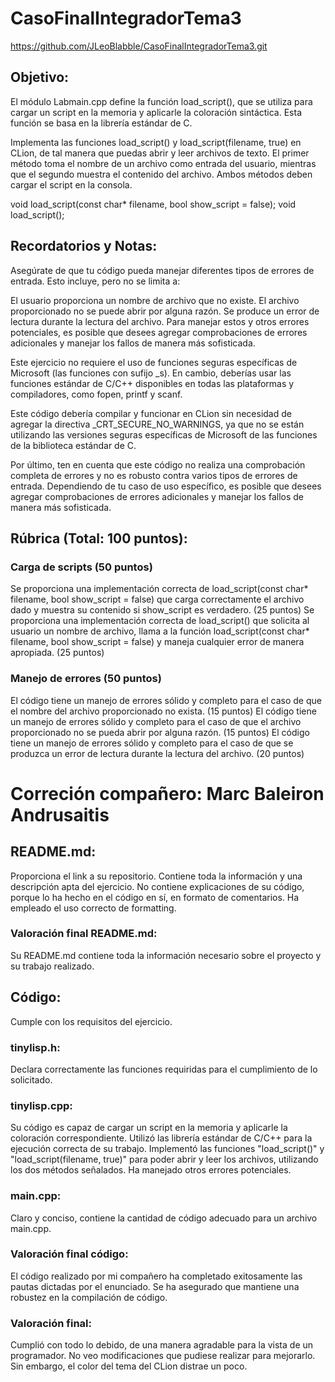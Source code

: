 # CasoFinalIntegradorTema3

https://github.com/JLeoBlabble/CasoFinalIntegradorTema3.git 

## Objetivo: 
El módulo Labmain.cpp define la función load_script(), que se utiliza para cargar un script en la memoria y aplicarle la coloración sintáctica. Esta función se basa en la librería estándar de C.

Implementa las funciones load_script() y load_script(filename, true) en CLion, de tal manera que puedas abrir y leer archivos de texto. El primer método toma el nombre de un archivo como entrada del usuario, mientras que el segundo muestra el contenido del archivo. Ambos métodos deben cargar el script en la consola.

void load_script(const char* filename, bool show_script = false);
void load_script();

## Recordatorios y Notas: 
Asegúrate de que tu código pueda manejar diferentes tipos de errores de entrada. Esto incluye, pero no se limita a:

El usuario proporciona un nombre de archivo que no existe.
El archivo proporcionado no se puede abrir por alguna razón.
Se produce un error de lectura durante la lectura del archivo.
Para manejar estos y otros errores potenciales, es posible que desees agregar comprobaciones de errores adicionales y manejar los fallos de manera más sofisticada.

Este ejercicio no requiere el uso de funciones seguras específicas de Microsoft (las funciones con sufijo _s). En cambio, deberías usar las funciones estándar de C/C++ disponibles en todas las plataformas y compiladores, como fopen, printf y scanf.

Este código debería compilar y funcionar en CLion sin necesidad de agregar la directiva _CRT_SECURE_NO_WARNINGS, ya que no se están utilizando las versiones seguras específicas de Microsoft de las funciones de la biblioteca estándar de C.

Por último, ten en cuenta que este código no realiza una comprobación completa de errores y no es robusto contra varios tipos de errores de entrada. Dependiendo de tu caso de uso específico, es posible que desees agregar comprobaciones de errores adicionales y manejar los fallos de manera más sofisticada.

## Rúbrica (Total: 100 puntos): 
### Carga de scripts (50 puntos)
Se proporciona una implementación correcta de load_script(const char* filename, bool show_script = false) que carga correctamente el archivo dado y muestra su contenido si show_script es verdadero. (25 puntos)
Se proporciona una implementación correcta de load_script() que solicita al usuario un nombre de archivo, llama a la función load_script(const char* filename, bool show_script = false) y maneja cualquier error de manera apropiada. (25 puntos)

### Manejo de errores (50 puntos)
El código tiene un manejo de errores sólido y completo para el caso de que el nombre del archivo proporcionado no exista. (15 puntos)
El código tiene un manejo de errores sólido y completo para el caso de que el archivo proporcionado no se pueda abrir por alguna razón. (15 puntos)
El código tiene un manejo de errores sólido y completo para el caso de que se produzca un error de lectura durante la lectura del archivo. (20 puntos)


# Correción compañero: Marc Baleiron Andrusaitis 

## README.md: 
Proporciona el link a su repositorio.
Contiene toda la información y una descripción apta del ejercicio.
No contiene explicaciones de su código, porque lo ha hecho en el código en sí, en formato de comentarios.
Ha empleado el uso correcto de formatting.

### Valoración final README.md: 
Su README.md contiene toda la información necesario sobre el proyecto y su trabajo realizado.

## Código: 
Cumple con los requisitos del ejercicio.

### tinylisp.h:
Declara correctamente las funciones requiridas para el cumplimiento de lo solicitado.

### tinylisp.cpp: 
Su código es capaz de cargar un script en la memoria y aplicarle la coloración correspondiente. 
Utilizó las librería estándar de C/C++ para la ejecución correcta de su trabajo.
Implementó las funciones "load_script()" y "load_script(filename, true)" para poder abrir y leer los archivos, utilizando los dos métodos señalados.
Ha manejado otros errores potenciales.

### main.cpp: 
Claro y conciso, contiene la cantidad de código adecuado para un archivo main.cpp.

### Valoración final código: 
El código realizado por mi compañero ha completado exitosamente las pautas dictadas por el enunciado. 
Se ha asegurado que mantiene una robustez en la compilación de código.

### Valoración final: 
Cumplió con todo lo debido, de una manera agradable para la vista de un programador.
No veo modificaciones que pudiese realizar para mejorarlo.
Sin embargo, el color del tema del CLion distrae un poco.
